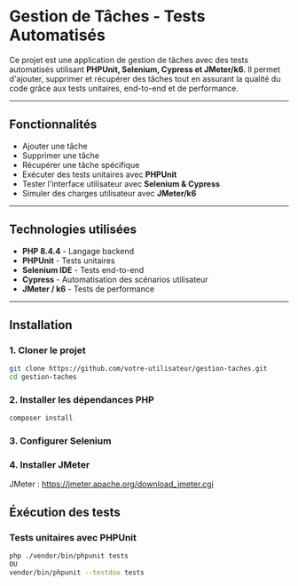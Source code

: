 # Gestion de Tâches - Tests Automatisés

Ce projet est une application de gestion de tâches avec des tests automatisés utilisant **PHPUnit, Selenium, Cypress et JMeter/k6**. Il permet d'ajouter, supprimer et récupérer des tâches tout en assurant la qualité du code grâce aux tests unitaires, end-to-end et de performance.

-----

## Fonctionnalités

- Ajouter une tâche
- Supprimer une tâche  
- Récupérer une tâche spécifique  
- Exécuter des tests unitaires avec **PHPUnit**  
- Tester l'interface utilisateur avec **Selenium & Cypress**  
- Simuler des charges utilisateur avec **JMeter/k6**  

-----

## Technologies utilisées

- **PHP 8.4.4** - Langage backend  
- **PHPUnit** - Tests unitaires  
- **Selenium IDE** - Tests end-to-end  
- **Cypress** - Automatisation des scénarios utilisateur  
- **JMeter / k6** - Tests de performance  

-----

## Installation

### 1. Cloner le projet
```sh
git clone https://github.com/votre-utilisateur/gestion-taches.git
cd gestion-taches

```

### 2. Installer les dépendances PHP
```sh
composer install
```

### 3. Configurer Selenium

### 4. Installer JMeter
JMeter : https://jmeter.apache.org/download_jmeter.cgi

## Éxécution des tests

### Tests unitaires avec PHPUnit
```sh
php ./vendor/bin/phpunit tests
OU
vendor/bin/phpunit --testdox tests
```


